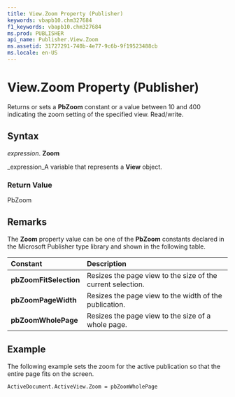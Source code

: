 ```yaml
---
title: View.Zoom Property (Publisher)
keywords: vbapb10.chm327684
f1_keywords: vbapb10.chm327684
ms.prod: PUBLISHER
api_name: Publisher.View.Zoom
ms.assetid: 31727291-740b-4e77-9c6b-9f19523488cb
ms.locale: en-US
---
```



# View.Zoom Property (Publisher)

Returns or sets a  **PbZoom** constant or a value between 10 and 400 indicating the zoom setting of the specified view. Read/write.


## Syntax

 _expression_. **Zoom**

 _expression_A variable that represents a  **View** object.


### Return Value

PbZoom


## Remarks

The  **Zoom** property value can be one of the **PbZoom** constants declared in the Microsoft Publisher type library and shown in the following table.



|**Constant**|**Description**|
|:-----|:-----|
| **pbZoomFitSelection**| Resizes the page view to the size of the current selection.|
| **pbZoomPageWidth**|Resizes the page view to the width of the publication. |
| **pbZoomWholePage**| Resizes the page view to the size of a whole page.|

## Example

The following example sets the zoom for the active publication so that the entire page fits on the screen.


```vb
ActiveDocument.ActiveView.Zoom = pbZoomWholePage
```


